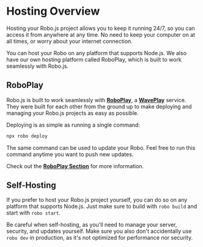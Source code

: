 # Hosting Overview

Hosting your Robo.js project allows you to keep it running 24/7, so you can access it from anywhere at any time. No need to keep your computer on at all times, or worry about your internet connection.

You can host your Robo on any platform that supports Node.js. We also have our own hosting platform called RoboPlay, which is built to work seamlessly with Robo.js.

## RoboPlay

Robo.js is built to work seamlessly with **[RoboPlay](https://roboplay.dev)**, a **[WavePlay](https://waveplay.com)** service. They were built for each other from the ground up to make deploying and managing your Robo.js projects as easy as possible.

Deploying is as simple as running a single command:

```bash
npx robo deploy
```

The same command can be used to update your Robo. Feel free to run this command anytime you want to push new updates.

Check out the **[RoboPlay Section](./roboplay)** for more information.

## Self-Hosting

If you prefer to host your Robo.js project yourself, you can do so on any platform that supports Node.js. Just make sure to build with `robo build` and start with `robo start`.

Be careful when self-hosting, as you'll need to manage your server, security, and updates yourself. Make sure you also don't accidentally use `robo dev` in production, as it's not optimized for performance nor security.
